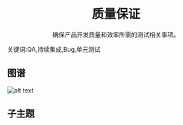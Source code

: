 <h1 align="center">质量保证</h1>
<p align="center">确保产品开发质量和效率所需的测试相关事项。</p>
<p">关键词:QA,持续集成,Bug,单元测试</p>

## 图谱
![alt text](https://github.com/gonglei007/GameDevMind/blob/main/exports/5.3.质量保证.png?raw=true)

## 子主题
